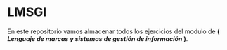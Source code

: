 # LMSGI
En este repositorio vamos almacenar todos los ejercicios del modulo de **( *Lenguaje de marcas y sistemas de gestión de información* )**.

